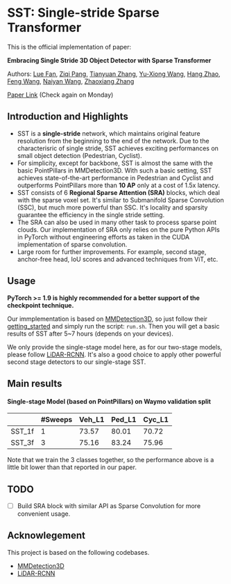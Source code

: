# SST: Single-stride Sparse Transformer
This is the official implementation of paper:

**Embracing Single Stride 3D Object Detector with Sparse Transformer**

Authors: 
[Lue Fan](https://lue.fan/),
[Ziqi Pang](https://ziqipang.github.io/),
[Tianyuan Zhang](http://tianyuanzhang.com/),
[Yu-Xiong Wang](https://yxw.web.illinois.edu/),
[Hang Zhao](https://hangzhaomit.github.io/),
[Feng Wang](http://happynear.wang/),
[Naiyan Wang](https://winsty.net/),
[Zhaoxiang Zhang](https://zhaoxiangzhang.net/)

[Paper Link]() (Check again on Monday)

## Introduction and Highlights
- SST is a **single-stride** network, which maintains original feature resolution from the beginning to the end of the network. Due to the characterisric of single stride, SST achieves exciting performances on small object detection (Pedestrian, Cyclist).
- For simplicity, except for backbone, SST is almost the same with the basic PointPillars in MMDetection3D. With such a basic setting, SST achieves state-of-the-art performance in Pedestrian and Cyclist and outperforms PointPillars more than **10 AP** only at a cost of 1.5x latency.
- SST consists of 6 **Regional Sparse Attention (SRA)** blocks, which deal with the sparse voxel set. It's similar to Submanifold Sparse Convolution (SSC), but much more powerful than SSC. It's locality and sparsity guarantee the efficiency in the single stride setting.
- The SRA can also be used in many other task to process sparse point clouds. Our implementation of SRA only relies on the pure Python APIs in PyTorch without engineering efforts
as taken in the CUDA implementation of sparse convolution. 
- Large room for further improvements. For example, second stage, anchor-free head, IoU scores and advanced techniques from ViT, etc.

## Usage
**PyTorch >= 1.9 is highly recommended for a better support of the checkpoint technique.**

Our immplementation is based on [MMDetection3D](https://github.com/open-mmlab/mmdetection3d), so just follow their [getting_started](https://github.com/open-mmlab/mmdetection3d/blob/master/docs/getting_started.md) and simply run the script: `run.sh`. Then you will get a basic results of SST after 5~7 hours (depends on your devices).

We only provide the single-stage model here, as for our two-stage models, please follow [LiDAR-RCNN](https://github.com/TuSimple/LiDAR_RCNN). It's also a good choice to apply other powerful second stage detectors to our single-stage SST.


## Main results

#### Single-stage Model (based on PointPillars) on Waymo validation split

|         |  #Sweeps | Veh_L1 | Ped_L1 | Cyc_L1  | 
|---------|---------|--------|--------|---------|
|  SST_1f | 1       |  73.57  |  80.01  |  70.72   |
|  SST_3f | 3       |  75.16  |  83.24  |  75.96   |

Note that we train the 3 classes together, so the performance above is a little bit lower than that reported in our paper.


## TODO
- [ ] Build SRA block with similar API as Sparse Convolution for more convenient usage.


## Acknowlegement
This project is based on the following codebases.  

* [MMDetection3D](https://github.com/open-mmlab/mmdetection3d)
* [LiDAR-RCNN](https://github.com/TuSimple/LiDAR_RCNN)